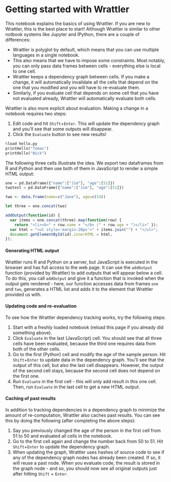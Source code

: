 # Getting started with Wrattler

This notebook explains the basics of using Wrattler. If you are new to
Wrattler, this is the best place to start!
Although Wrattler is similar to other notbook systems like Jupyter and IPython, 
there are a couple of differences:

 - Wrattler is polyglot by default, which means that you can use multiple languages
   in a single notebook. 
 - This also means that we have to impose
   some constraints. Most notably, you can only pass data frames between cells - 
   everything else is local to one cell.
 - Wrattler keeps a dependency graph between cells. If you make a change, it will
   automatically invalidate all the cells that depend on the one that you modified
   and you will have to re-evaluate them. 
 - Similarly, if you evaluate cell that
   depends on some cell that you have not evaluated already, Wrattler will automatically
   evaluate both cells.

Wrattler is also more explicit about evaluation. Making a change in a notebook requires
two steps:

 1. Edit code and hit `Shift`+`Enter`. This will update the dependency graph and you'll
    see that some outputs will disappear.
 2. Click the `Evaluate` button to see new results!

```python
%load hello.py
printHello("Tomas")
printHello("Nick")
```

The following three cells illustrate the idea. We export two dataframes from R and Python
and then use both of them in JavaScript to render a simple HTML output:

```python
one = pd.DataFrame({"name":["Jim"], "age":[51]})
twotest = pd.DataFrame({"name":["Jim"], "age":[51]})
```

```r
two <- data.frame(name=c("Jane"), age=c(54))
```

```javascript
let three = one.concat(two)
```

```javascript
addOutput(function(id) {
  var items = one.concat(three).map(function(row) { 
    return "<li><b>" + row.name + "</b> (" + row.age + ")</li>" });
  var html = "<ul style='margin:20px'>" + items.join("") + "</ul>";
  document.getElementById(id).innerHTML = html;
});
```

#### Generating HTML output

Wrattler runs R and Python on a server, but JavaScript is executed in the browser and has
full access to the web page. It can use the `addOutput` function (provided by Wrattler) to
add outputs that will appear below a cell. To do this, you call `addOutput` and give it a
function that is invoked when the output gets rendered - here, our function accesses data
from frames `one` and `two`, generates a HTML list and adds it to the element that Wrattler
provided us with.

#### Updating code and re-evaluation

To see how the Wrattler dependency tracking works, try the following steps:

 1. Start with a freshly loaded notebook (reload this page if you already did something above).
 2. Click `Evaluate` in the last (JavaScript) cell. You should see that all three cells have
    been evaluated, because the third one requires data from both of the other cells.
 3. Go to the first (Python) cell and modify the age of the sample person. Hit `Shift`+`Enter`
    to update data in the dependency graph. You'll see that the output of this cell, but
    also the last cell disappears. However, the output of the second cell stays, because the
    second cell does not depend on the first one.
 4. Run `Evaluate` in the first cell - this will only add result in this one cell. Then, run
    `Evaluate` in the last cell to get a new HTML output. 

#### Caching of past results

In addition to tracking dependencies in a dependency graph to minimize the amount
of re-computation, Wrattler also caches past results. You can see this by doing the
following (after completing the above steps):

 1. Say you previously changed the age of the person in the first cell from 51 to 50
    and evaluated all cells in the notebook.
 2. Go to the first cell again and change the number back from 50 to 51. Hit `Shift`+`Enter`
    to update the dependency graph.
 3. When updating the graph, Wrattler uses hashes of source code to see if any of the
    dependency graph nodes has already been created. If so, it will reuse a past node.
    When you evaluate code, the result is stored in the graph node - and so, you should
    now see all original outputs just after hitting  `Shift` + `Enter`.